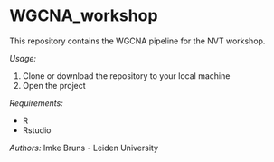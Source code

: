 # WGCNA_workshop
This repository contains the WGCNA pipeline for the NVT workshop. 

*Usage:* 
1. Clone or download the repository to your local machine
2. Open the project

*Requirements:* 
* R
* Rstudio

*Authors:* 
Imke Bruns - Leiden University
